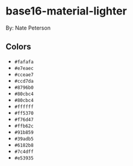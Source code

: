 # base16-material-lighter

By: Nate Peterson

## Colors

* `#fafafa`
* `#e7eaec`
* `#cceae7`
* `#ccd7da`
* `#8796b0`
* `#80cbc4`
* `#80cbc4`
* `#ffffff`
* `#ff5370`
* `#f76d47`
* `#ffb62c`
* `#91b859`
* `#39adb5`
* `#6182b8`
* `#7c4dff`
* `#e53935`
